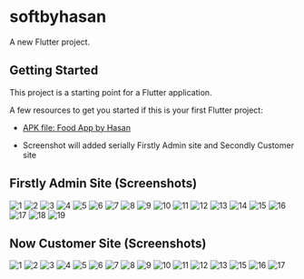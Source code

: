 # softbyhasan

A new Flutter project.

## Getting Started

This project is a starting point for a Flutter application.

A few resources to get you started if this is your first Flutter project:

- [APK file: Food App by Hasan](https://drive.google.com/file/d/1BXZAHKtKSYvlmzCr29NTIG5tLCYNBs_p/view?usp=sharing)

- Screenshot will added serially Firstly Admin site and Secondly Customer site

## Firstly Admin Site (Screenshots)
![1](https://github.com/SoftEngHasan/Flutter--RestAPI--Firebase/assets/80910782/f1b99840-af8d-44da-b7b9-434d86c0a751)
![2](https://github.com/SoftEngHasan/Flutter--RestAPI--Firebase/assets/80910782/025a6963-d8de-48f1-a3bd-5bb87ff1cce3)
![3](https://github.com/SoftEngHasan/Flutter--RestAPI--Firebase/assets/80910782/cfd03b95-990d-4617-9e06-7fe4d78c8bdb)
![4](https://github.com/SoftEngHasan/Flutter--RestAPI--Firebase/assets/80910782/7a5c1cdd-930e-4ef9-91c1-f498a66b9fce)
![5](https://github.com/SoftEngHasan/Flutter--RestAPI--Firebase/assets/80910782/b3cadc91-a11f-499b-bb09-562f752ebe69)
![6](https://github.com/SoftEngHasan/Flutter--RestAPI--Firebase/assets/80910782/272f4fac-80dc-4b0d-93d3-220fa022c885)
![7](https://github.com/SoftEngHasan/Flutter--RestAPI--Firebase/assets/80910782/5fbe1dfc-9d86-44f8-8180-645084716adc)
![8](https://github.com/SoftEngHasan/Flutter--RestAPI--Firebase/assets/80910782/3bc29af3-6c29-4de5-ac32-180345f3615a)
![9](https://github.com/SoftEngHasan/Flutter--RestAPI--Firebase/assets/80910782/96977775-4616-462b-9185-9f10e8081ce8)
![10](https://github.com/SoftEngHasan/Flutter--RestAPI--Firebase/assets/80910782/eac153d8-e8fb-4157-bf50-61620f0ee411)
![11](https://github.com/SoftEngHasan/Flutter--RestAPI--Firebase/assets/80910782/d9895392-0777-483e-b409-a1c04a8ce313)
![12](https://github.com/SoftEngHasan/Flutter--RestAPI--Firebase/assets/80910782/3d882a44-092f-4f04-aaa3-8ac5a8c20827)
![13](https://github.com/SoftEngHasan/Flutter--RestAPI--Firebase/assets/80910782/7988ea96-db89-4787-afdc-073c15af9dc6)
![14](https://github.com/SoftEngHasan/Flutter--RestAPI--Firebase/assets/80910782/3246b7c5-dd6c-422c-82ec-84280500e563)
![15](https://github.com/SoftEngHasan/Flutter--RestAPI--Firebase/assets/80910782/8ba7f097-c4b8-4a4a-b478-cd33fd004bd1)
![16](https://github.com/SoftEngHasan/Flutter--RestAPI--Firebase/assets/80910782/d1dc2e5b-4f5f-432d-81a5-caa78d97529f)
![17](https://github.com/SoftEngHasan/Flutter--RestAPI--Firebase/assets/80910782/b7a8becd-008b-48d5-bea3-a0f501a18357)
![18](https://github.com/SoftEngHasan/Flutter--RestAPI--Firebase/assets/80910782/0e9efb00-ecb2-4fc7-84cb-e0fdbcc75b91)
![19](https://github.com/SoftEngHasan/Flutter--RestAPI--Firebase/assets/80910782/ecd71c1f-ac43-4d9a-8464-e877985f8395)




## Now Customer Site (Screenshots)

![1](https://github.com/SoftEngHasan/Flutter--RestAPI--Firebase/assets/80910782/aa83c5e7-263d-4e38-8c24-85623f54a85d)
![2](https://github.com/SoftEngHasan/Flutter--RestAPI--Firebase/assets/80910782/edd89d51-11a4-482d-bba2-15f0b83450f3)
![3](https://github.com/SoftEngHasan/Flutter--RestAPI--Firebase/assets/80910782/b071f1b3-14cf-4993-9784-be24696efc5f)
![4](https://github.com/SoftEngHasan/Flutter--RestAPI--Firebase/assets/80910782/c8b65f4e-e645-471a-8a5b-cd01499ec383)
![5](https://github.com/SoftEngHasan/Flutter--RestAPI--Firebase/assets/80910782/e06054b6-3c8c-409b-867c-3ffd7c12e9e6)
![6](https://github.com/SoftEngHasan/Flutter--RestAPI--Firebase/assets/80910782/67299c5d-bcf4-4138-bcae-e3199fe0c9f4)
![7](https://github.com/SoftEngHasan/Flutter--RestAPI--Firebase/assets/80910782/fb3631a5-32db-4c75-8223-f9c709e16161)
![8](https://github.com/SoftEngHasan/Flutter--RestAPI--Firebase/assets/80910782/1fa913ad-bb81-49a6-9a96-d49b3f521263)
![9](https://github.com/SoftEngHasan/Flutter--RestAPI--Firebase/assets/80910782/ac5d07df-c6d0-42fc-bead-c125bff7eefa)
![10](https://github.com/SoftEngHasan/Flutter--RestAPI--Firebase/assets/80910782/52a8d408-77ba-402f-8733-e2e60a765b51)
![11](https://github.com/SoftEngHasan/Flutter--RestAPI--Firebase/assets/80910782/caf7d8ca-d36d-4436-b337-d14e4959a91a)
![12](https://github.com/SoftEngHasan/Flutter--RestAPI--Firebase/assets/80910782/e869d150-bbcd-4698-8819-1f1a6b18452b)
![13](https://github.com/SoftEngHasan/Flutter--RestAPI--Firebase/assets/80910782/7de5b1a7-02a8-4161-92a4-7bd9ed07f5a2)
![15](https://github.com/SoftEngHasan/Flutter--RestAPI--Firebase/assets/80910782/ec5a256b-29f9-4224-b6a9-242c932f93c6)
![16](https://github.com/SoftEngHasan/Flutter--RestAPI--Firebase/assets/80910782/230d628b-750d-4224-8d86-20439d60292b)
![17](https://github.com/SoftEngHasan/Flutter--RestAPI--Firebase/assets/80910782/b1c88112-32a6-4ce7-8abf-ae4d2433d24b)



